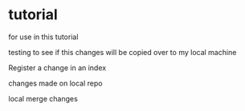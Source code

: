# tutorial
for use in this tutorial

testing to see if this changes will be copied over to my local machine

Register a change in an index

changes made on local repo

local merge changes